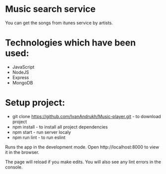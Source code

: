 # Music search service

You can get the songs from itunes service by artists.

# Technologies which have been used:
* JavaScript
* NodeJS
* Express
* MongoDB


# Setup project:
* git clone https://github.com/IvanAndrukh/Music-player.git - to download project
* npm install - to install all project dependencies
* npm start - run server localy
* npm run lint - to run eslint


Runs the app in the development mode.
Open http://localhost:8000 to view it in the browser.

The page will reload if you make edits.
You will also see any lint errors in the console.
